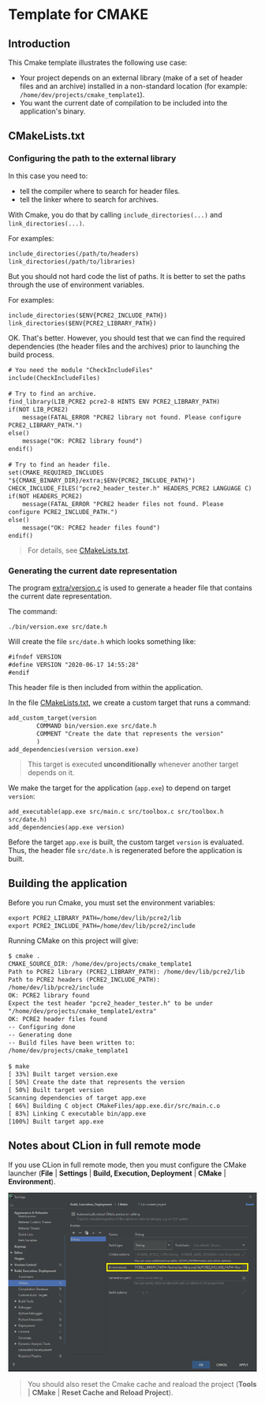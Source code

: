 # Template for CMAKE

## Introduction

This Cmake template illustrates the following use case:

* Your project depends on an external library (make of a set of header
  files and an archive) installed in a non-standard location
  (for example: `/home/dev/projects/cmake_template1`).
* You want the current date of compilation to be included
  into the application's binary.

## CMakeLists.txt

### Configuring the path to the external library

In this case you need to:
* tell the compiler where to search for header files.
* tell the linker where to search for archives.

With Cmake, you do that by calling `include_directories(...)` and `link_directories(...)`.

For examples:

    include_directories(/path/to/headers)
    link_directories(/path/to/libraries)

But you should not hard code the list of paths. It is better to set the paths
through the use of environment variables.   

For examples:

    include_directories($ENV{PCRE2_INCLUDE_PATH})
    link_directories($ENV{PCRE2_LIBRARY_PATH})    
    
OK. That's better. However, you should test that we can find the required dependencies (the header files
and the archives) prior to launching the build process.

    # You need the module "CheckIncludeFiles"
    include(CheckIncludeFiles)
    
    # Try to find an archive.
    find_library(LIB_PCRE2 pcre2-8 HINTS ENV PCRE2_LIBRARY_PATH)
    if(NOT LIB_PCRE2)
        message(FATAL_ERROR "PCRE2 library not found. Please configure PCRE2_LIBRARY_PATH.")
    else()
        message("OK: PCRE2 library found")
    endif()
    
    # Try to find an header file.
    set(CMAKE_REQUIRED_INCLUDES "${CMAKE_BINARY_DIR}/extra;$ENV{PCRE2_INCLUDE_PATH}")
    CHECK_INCLUDE_FILES("pcre2_header_tester.h" HEADERS_PCRE2 LANGUAGE C)
    if(NOT HEADERS_PCRE2)
        message(FATAL_ERROR "PCRE2 header files not found. Please configure PCRE2_INCLUDE_PATH.")
    else()
        message("OK: PCRE2 header files found")
    endif()

> For details, see [CMakeLists.txt](CMakeLists.txt).

### Generating the current date representation

The program [extra/version.c](extra/version.c) is used to generate a header file that contains
the current date representation.

The command:

    ./bin/version.exe src/date.h

Will create the file `src/date.h` which looks something like:

    #ifndef VERSION
    #define VERSION "2020-06-17 14:55:28"
    #endif

This header file is then included from within the application.

In the file [CMakeLists.txt](CMakeLists.txt), we create a custom target that runs a command:

    add_custom_target(version
            COMMAND bin/version.exe src/date.h
            COMMENT "Create the date that represents the version"
            )
    add_dependencies(version version.exe)

> This target is executed **unconditionally** whenever another target depends on it.

We make the target for the application (`app.exe`) to depend on target `version`:

    add_executable(app.exe src/main.c src/toolbox.c src/toolbox.h src/date.h)
    add_dependencies(app.exe version)

Before the target `app.exe` is built, the custom target `version` is evaluated.
Thus, the header file `src/date.h` is regenerated before the application is built. 

## Building the application

Before you run Cmake, you must set the environment variables:

    export PCRE2_LIBRARY_PATH=/home/dev/lib/pcre2/lib
    export PCRE2_INCLUDE_PATH=/home/dev/lib/pcre2/include

Running CMake on this project will give:

    $ cmake .
    CMAKE_SOURCE_DIR: /home/dev/projects/cmake_template1
    Path to PCRE2 library (PCRE2_LIBRARY_PATH): /home/dev/lib/pcre2/lib
    Path to PCRE2 headers (PCRE2_INCLUDE_PATH): /home/dev/lib/pcre2/include
    OK: PCRE2 library found
    Expect the test header "pcre2_header_tester.h" to be under "/home/dev/projects/cmake_template1/extra"
    OK: PCRE2 header files found
    -- Configuring done
    -- Generating done
    -- Build files have been written to: /home/dev/projects/cmake_template1

    $ make
    [ 33%] Built target version.exe
    [ 50%] Create the date that represents the version
    [ 50%] Built target version
    Scanning dependencies of target app.exe
    [ 66%] Building C object CMakeFiles/app.exe.dir/src/main.c.o
    [ 83%] Linking C executable bin/app.exe
    [100%] Built target app.exe

## Notes about CLion in full remote mode

If you use CLion in full remote mode, then you must configure the CMake launcher
(**File** | **Settings** | **Build, Execution, Deployment** | **CMake** | **Environment**).

![](doc/images/clion-cmake-conf-env.PNG)

> You should also reset the Cmake cache and reaload the project
> (**Tools** | **CMake** | **Reset Cache and Reload Project**).

